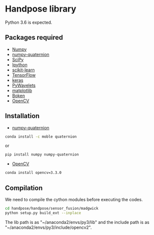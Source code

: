 # Handpose library

Python 3.6 is expected.

## Packages required

* [Numpy](http://www.numpy.org/)
* [numpy-quaternion](https://github.com/moble/quaternion)
* [SciPy](http://www.scipy.org/)
* [Ipython](http://ipython.org/)
* [scikit-learn](http://scikit-learn.org/stable/)
* [TensorFlow](https://www.tensorflow.org/)
* [keras](http://keras.io/)
* [PyWavelets](https://pywavelets.readthedocs.io)
* [matplotlib](http://matplotlib.org/)
* [Boken](http://bokeh.pydata.org)
* [OpenCV](https://opencv.org/)


## Installation

* [numpy-quaternion](https://github.com/moble/quaternion)
  
```sh
conda install -c moble quaternion
```
or
```sh
pip install numpy numpy-quaternion
```

* [OpenCV](https://opencv.org/)
```sh
conda install opencv=3.3.0
```

## Compilation

We need to compile the cython modules before executing the codes.

```sh
cd handpose/handpose/sensor_fusion/madgwick
python setup.py build_ext --inplace
```
The lib path is as "~/anaconda2/envs/py3/lib" and
the include path is as "~/anaconda2/envs/py3/include/opencv2".


